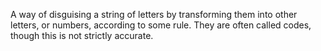 A way of disguising a string of letters by transforming them into other
letters, or numbers, according to some rule. They are often called
codes, though this is not strictly accurate.
